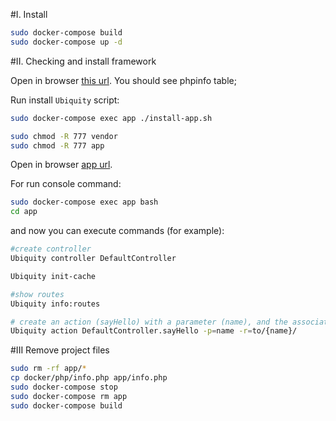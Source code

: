 #I. Install 

```bash
sudo docker-compose build
sudo docker-compose up -d
```
#II. Checking and install framework

Open in browser [this url](http://localhost:8007/info.php).
You should see phpinfo table;

Run install `Ubiquity` script:
```bash
sudo docker-compose exec app ./install-app.sh

sudo chmod -R 777 vendor
sudo chmod -R 777 app
```
Open in browser [app url](http://localhost:8007).

For run console command:
```bash
sudo docker-compose exec app bash
cd app
```
and now you can execute commands (for example):
```bash
#create controller
Ubiquity controller DefaultController

Ubiquity init-cache

#show routes
Ubiquity info:routes

# create an action (sayHello) with a parameter (name), and the associated route (to)
Ubiquity action DefaultController.sayHello -p=name -r=to/{name}/


```

#III Remove project files

```bash
sudo rm -rf app/*
cp docker/php/info.php app/info.php
sudo docker-compose stop
sudo docker-compose rm app
sudo docker-compose build
```
   